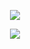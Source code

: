 <p align="center">
    <img src="https://github.com/solaris0115/NewRatkin/blob/master/About/Preview.jpg" />
</p>

<p align="center">
  <a href="https://github.com/jhjjgu0115/RimWorldModGuide/wiki">
    <img src="https://img.shields.io/badge/NewRatkin-Wiki-4BC51D.svg?style=flat" />
  </a>
</p>


